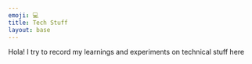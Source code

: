```yaml
---
emoji: 💻
title: Tech Stuff
layout: base
---
```


Hola! I try to record my learnings and experiments on technical stuff here
